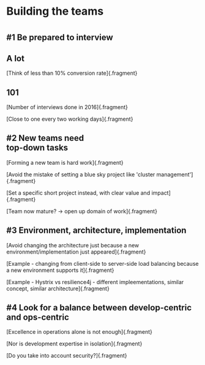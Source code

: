 # Building the teams

# 

## \#1 Be prepared to interview

## A lot
[Think of less than 10% conversion rate]{.fragment}

##  101
[Number of interviews done in 2016]{.fragment}

[Close to one every two working days]{.fragment}


## \#2 New teams need <br/>top-down tasks
[Forming a new team is hard work]{.fragment}

[Avoid the mistake of setting a blue sky project like 'cluster management']{.fragment}

[Set a specific short project instead, with clear value and impact]{.fragment}

[Team now mature? -> open up domain of work]{.fragment}


## \#3 Environment, architecture, implementation

[Avoid changing the architecture just because a new environment/implementation just appeared]{.fragment}

[Example - changing from client-side to server-side load balancing because a new environment supports it]{.fragment} 

[Example - Hystrix vs resilience4j - different impleementations, similar concept, similar architecture]{.fragment} 


## \#4 Look for a balance between develop-centric and ops-centric
[Excellence in operations alone is not enough]{.fragment}

[Nor is development expertise in isolation]{.fragment}

[Do you take into account security?]{.fragment}

